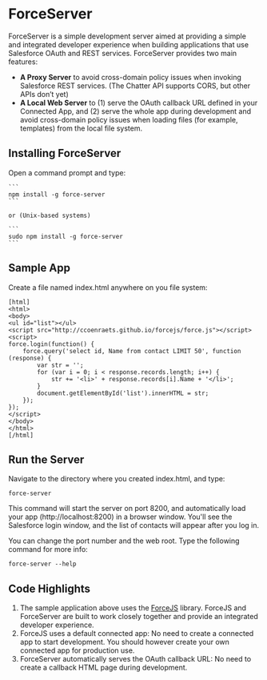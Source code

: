 # ForceServer

ForceServer is a simple development server aimed at providing a simple and integrated developer experience when building applications that use Salesforce OAuth and REST services. ForceServer provides two main features:

- **A Proxy Server** to avoid cross-domain policy issues when invoking Salesforce REST services. (The Chatter API supports CORS, but other APIs don’t yet)
- **A Local Web Server** to (1) serve the OAuth callback URL defined in your Connected App, and (2) serve the whole app during development and avoid cross-domain policy issues when loading files (for example, templates) from the local file system.

## Installing ForceServer

Open a command prompt and type:

    ```
    npm install -g force-server
    ```
    
    or (Unix-based systems)
    
    ```
    sudo npm install -g force-server
    ```

## Sample App

Create a file named index.html anywhere on you file system:

```
[html]
<html>
<body>
<ul id="list"></ul>
<script src="http://ccoenraets.github.io/forcejs/force.js"></script>
<script>
force.login(function() {
    force.query('select id, Name from contact LIMIT 50', function (response) {
        var str = '';
        for (var i = 0; i < response.records.length; i++) {
            str += '<li>' + response.records[i].Name + '</li>';
        }
        document.getElementById('list').innerHTML = str;
    });
});
</script>
</body>
</html>
[/html]
```

## Run the Server

Navigate to the directory where you created index.html, and type:

```
force-server
``` 
    
This command will start the server on port 8200, and automatically load your app (http://localhost:8200) in a browser window. You'll see the Salesforce login window, and the list of contacts will appear after you log in.

You can change the port number and the web root. Type the following command for more info:

```
force-server --help
```

## Code Highlights

1. The sample application above uses the <a href="">ForceJS</a> library. ForceJS and ForceServer are built to work closely together and provide an integrated developer experience.
1. ForceJS uses a default connected app: No need to create a connected app to start development. You should however create your own connected app for production use.
1. ForceServer automatically serves the OAuth callback URL: No need to create a callback HTML page during development.